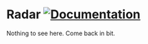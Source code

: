 Radar [![Documentation](https://img.shields.io/badge/documentation-latest-green.svg)](http://radar.run)
=================

Nothing to see here. Come back in bit.
